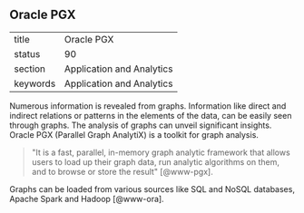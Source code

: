 ## Oracle PGX


|          |                           |
| -------- | ------------------------- |
| title    | Oracle PGX                | 
| status   | 90                        |
| section  | Application and Analytics |
| keywords | Application and Analytics |



Numerous information is revealed from graphs. Information like direct
and indirect relations or patterns in the elements of the data, can be
easily seen through graphs. The analysis of graphs can unveil
significant insights. Oracle PGX (Parallel Graph AnalytiX) is a
toolkit for graph analysis.

> "It is a fast, parallel, in-memory graph analytic framework that
> allows users to load up their graph data, run analytic algorithms on
> them, and to browse or store the result" [@www-pgx].

Graphs can be loaded from various sources
like SQL and NoSQL databases, Apache Spark and Hadoop [@www-ora].
    

